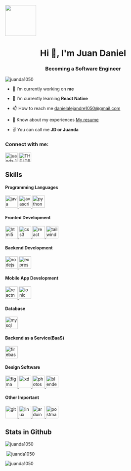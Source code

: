 <img align="center" src="https://i.imgur.com/5XQPbzu.png" width="100" height="100"/>
<h1 align="center">Hi 👋, I'm Juan Daniel</h1>
<h3 align="center">Becoming a Software Engineer</h3>

<p align="left"> <img src="https://komarev.com/ghpvc/?username=juanda1050&label=Profile%20views&color=yellow&style=flat" alt="juanda1050" /> </p>

- 🔭 I’m currently working on **me**

- 🧐 I’m currently learning **React Native**

- 📫 How to reach me [danielalejandre1050@gmail.com](danielalejandre1050@gmail.com)

- 📄 Know about my experiences [My resume](https://drive.google.com/file/d/1Xg47iOMkBXV-AiPzRk1hdzZjyyUIyENV/view?usp=sharing)

- ✌ You can call me **JD or Juanda**

<h3 align="left">Connect with me:</h3>
<p align="left">
<a href="https://twitter.com/juanda_1050" target="blank"><img align="center" src="https://raw.githubusercontent.com/rahuldkjain/github-profile-readme-generator/master/src/images/icons/Social/twitter.svg" alt="juanda_1050" height="30" width="40" /></a>
<a href="https://discord.gg/THEJDBOSSV.js#4500" target="blank"><img align="center" src="https://raw.githubusercontent.com/rahuldkjain/github-profile-readme-generator/master/src/images/icons/Social/discord.svg" alt="THEJDBOSSV.js#4500" height="30" width="40" /></a>
</p>

## Skills
#### Programming Languages
<a href="https://www.java.com" target="_blank" rel="noreferrer"> <img src="https://i.imgur.com/gmICH1P.png" alt="java" width="40" height="40"/> </a> 
<a href="https://developer.mozilla.org/en-US/docs/Web/JavaScript" target="_blank" rel="noreferrer"> <img src="https://i.imgur.com/B57kpQJ.png" alt="javascript" width="40" height="40"/> </a>
<a href="https://www.python.org" target="_blank" rel="noreferrer"> <img src="https://i.imgur.com/a5mcISk.png" alt="python" width="40" height="40"/> </a>  

#### Fronted Development
<a href="https://www.w3.org/html/" target="_blank" rel="noreferrer"> <img src="https://i.imgur.com/CmaQKbn.png" alt="html5" width="40" height="40"/> </a> 
<a href="https://www.w3schools.com/css/" target="_blank" rel="noreferrer"> <img src="https://i.imgur.com/dmShnMT.png" alt="css3" width="40" height="40"/> </a> 
<a href="https://reactjs.org/" target="_blank" rel="noreferrer"> <img src="https://i.imgur.com/pbZQ73M.png" alt="react" width="40" height="40"/> </a> 
<a href="https://tailwindcss.com/" target="_blank" rel="noreferrer"> <img src="https://www.vectorlogo.zone/logos/tailwindcss/tailwindcss-icon.svg" alt="tailwind" width="40" height="40"/> </a> 

#### Backend Development
<a href="https://nodejs.org" target="_blank" rel="noreferrer"> <img src="https://www.vectorlogo.zone/logos/nodejs/nodejs-ar21.svg" alt="nodejs" width="40" height="40"/> </a> 
<a href="https://expressjs.com" target="_blank" rel="noreferrer"> <img src="https://i.imgur.com/Uf0sc49.png" alt="express" width="40" height="40"/> </a> 

#### Mobile App Development
<a href="https://reactnative.dev/" target="_blank" rel="noreferrer"> <img src="https://i.imgur.com/pbZQ73M.png" alt="reactnative" width="40" height="40"/> </a> 
<a href="https://ionicframework.com" target="_blank" rel="noreferrer"> <img src="https://i.imgur.com/xmdHAkA.png" alt="ionic" width="40" height="40"/> </a> 

#### Database
<a href="https://www.mysql.com/" target="_blank" rel="noreferrer"> <img src="https://www.vectorlogo.zone/logos/mysql/mysql-official.svg" alt="mysql" width="40" height="40"/> </a> 

#### Backend as a Service(BaaS)
<a href="https://firebase.google.com/" target="_blank" rel="noreferrer"> <img src="https://www.vectorlogo.zone/logos/firebase/firebase-icon.svg" alt="firebase" width="40" height="40"/> </a> 

#### Design Software
<a href="https://www.figma.com/" target="_blank" rel="noreferrer"> <img src="https://www.vectorlogo.zone/logos/figma/figma-icon.svg" alt="figma" width="40" height="40"/> </a> 
<a href="https://www.adobe.com/products/xd.html" target="_blank" rel="noreferrer"> <img src="https://i.imgur.com/9X8VLa1.png" alt="xd" width="40" height="40"/> </a>
<a href="https://www.photoshop.com/en" target="_blank" rel="noreferrer"> <img src="https://i.imgur.com/XHK1mRk.png" alt="photoshop" width="40" height="40"/> </a> 
<a href="https://www.blender.org/" target="_blank" rel="noreferrer"> <img src="https://download.blender.org/branding/community/blender_community_badge_white.svg" alt="blender" width="40" height="40"/> </a> 

#### Other Important
<a href="https://git-scm.com/" target="_blank" rel="noreferrer"> <img src="https://www.vectorlogo.zone/logos/git-scm/git-scm-icon.svg" alt="git" width="40" height="40"/> </a> 
<a href="https://www.linux.org/" target="_blank" rel="noreferrer"> <img src="https://www.vectorlogo.zone/logos/linux/linux-icon.svg" alt="linux" width="40" height="40"/> </a> 
<a href="https://www.arduino.cc/" target="_blank" rel="noreferrer"> <img src="https://www.vectorlogo.zone/logos/arduino/arduino-official.svg" alt="arduino" width="40" height="40"/> </a> 
<a href="https://postman.com" target="_blank" rel="noreferrer"> <img src="https://www.vectorlogo.zone/logos/getpostman/getpostman-icon.svg" alt="postman" width="40" height="40"/> </a> 

## Stats in Github
<p><img align="center" src="https://github-readme-stats.vercel.app/api/top-langs?username=juanda1050&show_icons=true&locale=en&layout=compact&theme=tokyonight" alt="juanda1050" /></p>

<p>&nbsp;<img align="center" src="https://github-readme-stats.vercel.app/api?username=juanda1050&show_icons=true&locale=en&theme=tokyonight" alt="juanda1050" /></p>

<p><img align="left" src="https://github-readme-streak-stats.herokuapp.com/?user=juanda1050&theme=tokyonight" alt="juanda1050" /></p>

